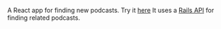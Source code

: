A React app for finding new podcasts.
Try it [here](https://bencornelis.github.io/podcast-recommender-client/)
It uses a [Rails API](https://github.com/bencornelis/podcast-recommender-api) for finding related podcasts.